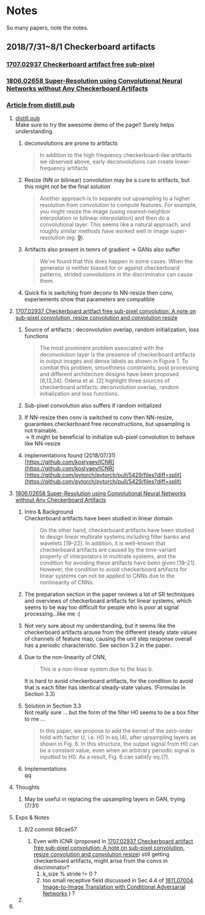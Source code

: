 # Notes
So many papers, note the notes.

## 2018/7/31~8/1 Checkerboard artifacts

### [1707.02937 Checkerboard artifact free sub-pixel](https://arxiv.org/abs/1707.02937)
### [1806.02658 Super-Resolution using Convolutional Neural Networks without Any Checkerboard Artifacts](https://arxiv.org/abs/1806.02658)
### [Article from distill.pub](https://distill.pub/2016/deconv-checkerboard/)

1. [distill.pub](https://distill.pub/2016/deconv-checkerboard/)   
Make sure to try the awesome demo of the page!! Surely helps understanding.

    1. deconvolutions are prone to artifacts
        > In addition to the high frequency checkerboard-like artifacts we observed above, early deconvolutions can create lower-frequency artifacts
    	
    2. Resize (NN or bilinear) convolution may be a cure to artifacts, but this might not be the final solution
        > Another approach is to separate out upsampling to a higher resolution from convolution to compute features. For example, you might resize the image (using nearest-neighbor interpolation or bilinear interpolation) and then do a convolutional layer. This seems like a natural approach, and roughly similar methods have worked well in image super-resolution (eg. [9](https://arxiv.org/pdf/1501.00092.pdf)).   
        
    3. Artifacts also present in temrs of gradient &rarr; GANs also suffer
        > We’ve found that this does happen in some cases. When the generator is neither biased for or against checkerboard patterns, strided convolutions in the discriminator can cause them.   
		
    4. Quick fix is switching from deconv to NN-resize then conv, experiements show that parameters are compatible   

2. [1707.02937 Checkerboard artifact free sub-pixel convolution: A note on sub-pixel convolution, resize convolution and convolution resize](https://arxiv.org/abs/1707.02937)
	
    1. Source of artifacts : deconvolution overlap, random initialization, loss functions
        > The most prominent problem associated with the deconvolution layer is the presence of checkerboard artifacts in output images and dense labels as shown in Figure 1. To combat this problem, smoothness
constraints, post processing and different architecture designs have been proposed [6,13,24]. Odena et al. [2] highlight three sources of checkerboard artifacts: deconvolution overlap, random initialization and loss functions.

    2. Sub-pixel convolution also suffers if random initialized
	
    3. If NN-resize then conv is switched to conv then NN-resize, guarantees checkerboard free reconstructions, but upsampling is not trainable.    
	&rarr; It might be beneficial to initialize sub-pixel convolution to behave like NN-resize
	
	4. implementations found (2018/07/31)   
		[https://github.com/kostyaev/ICNR](https://github.com/kostyaev/ICNR)
		[https://github.com/pytorch/pytorch/pull/5429/files?diff=split](https://github.com/pytorch/pytorch/pull/5429/files?diff=split)
	
3. [1806.02658 Super-Resolution using Convolutional Neural Networks without Any Checkerboard Artifacts](https://arxiv.org/abs/1806.02658)
    1. Intro & Background   
        Checkerboard artifacts have been studied in linear domain
	    > On the other hand, checkerboard artifacts have been studied to design linear multirate systems including filter banks and wavelets [19–22]. In addition, it is well-known that checkerboard artifacts are caused by the time-variant property of interpolators in multirate systems, and the condition for avoiding these artifacts have been given [19–21]. However, the condition to avoid checkerboard artifacts
for linear systems can not be applied to CNNs due to the nonlinearity of CNNs.

    2. The preparation section in the paper reviews a lot of SR techniques and overviews of checkerboard artifacts for linear systems, which seems to be way too difficult for people who is poor at signal processing...like me :(
	
    3. Not very sure about my understanding, but it seems like the checkerboard artifacts arouse from the different steady state values of channels of feature map, causing the unit step response overall has a periodic characteristic. See section 3.2 in the paper.
		
    4. Due to the non-linearity of CNN,
        > This is a non-linear system due to the bias b.   
	
		It is hard to avoid checkerboard artifacts, for the condition to avoid that is each filter has identical steady-state values. (Formulas in Section 3.3)
		
    5. Solution in Section 3.3   
        Not really sure ... but the form of the filter H0 seems to be a box filter to me ...
        > In this paper, we propose to add the kernel of the zero-order hold with factor U, i.e. H0 in eq.(4), after upsampling layers as shown in Fig. 6. In this structure, the output signal from H0 can be a constant value, even when an arbitrary periodic signal is inputted to H0. As a result, Fig. 6 can satisfy eq.(7).
		
    6. Implementations   
        qq
4. Thoughts   
    1. May be useful in replacing the upsampling layers in GAN, trying (7/31)

5. Exps & Notes
    1. 8/2 commit 88cae57   
        1. Even with ICNR (proposed in [1707.02937 Checkerboard artifact free sub-pixel convolution: A note on sub-pixel convolution, resize convolution and convolution resize](https://arxiv.org/abs/1707.02937)) still getting checkerboard artifacts, might arise from the convs in discriminator? 
            1. k_size % stride != 0 ?
            2. too small receptive field discussed in Sec 4.4 of [1611.07004 Image-to-Image Translation with Conditional Adversarial Networks](https://arxiv.org/abs/1611.07004) ) ?
        
    2. 
6. 
